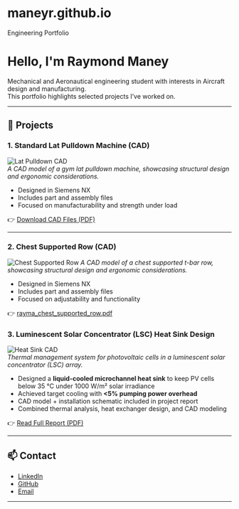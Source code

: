# maneyr.github.io
Engineering Portfolio

# Hello, I'm Raymond Maney

Mechanical and Aeronautical engineering student with interests in Aircraft design and manufacturing.  
This portfolio highlights selected projects I’ve worked on.

---

## 🔧 Projects

### 1. Standard Lat Pulldown Machine (CAD)
![Lat Pulldown CAD](https://github.com/user-attachments/assets/5823a719-b2a0-43d0-a96b-abd1dfee352e)  
*A CAD model of a gym lat pulldown machine, showcasing structural design and ergonomic considerations.*  

- Designed in Siemens NX  
- Includes part and assembly files  
- Focused on manufacturability and strength under load  

👉 [Download CAD Files (PDF)](https://github.com/user-attachments/files/21946512/rayma_Standard_Lat_Pulldown.pdf)  

---

### 2. Chest Supported Row (CAD)
![Chest Supported Row](https://github.com/user-attachments/assets/8ace7913-90ea-4dbb-a190-867f64bce139) 
*A CAD model of a chest supported t-bar row, showcasing structural design and ergonomic considerations.*  

- Designed in Siemens NX  
- Includes part and assembly files  
- Focused on adjustability and functionality

👉 [rayma_chest_supported_row.pdf](https://github.com/user-attachments/files/21992014/rayma_chest_supported_row.pdf)  

### 3. Luminescent Solar Concentrator (LSC) Heat Sink Design
![Heat Sink CAD](https://github.com/user-attachments/assets/ddd85b5e-3d57-42de-9dd5-4343c79454e4)  
*Thermal management system for photovoltaic cells in a luminescent solar concentrator (LSC) array.*  

- Designed a **liquid-cooled microchannel heat sink** to keep PV cells below 35 °C under 1000 W/m² solar irradiance  
- Achieved target cooling with **<5% pumping power overhead**  
- CAD model + installation schematic included in project report  
- Combined thermal analysis, heat exchanger design, and CAD modeling  

👉 [Read Full Report (PDF)](https://github.com/user-attachments/files/21946424/HT_Project_Report.pdf)  

---

## 📫 Contact
- [LinkedIn](https://www.linkedin.com/in/raymond-maney/)  
- [GitHub](https://github.com/maneyr)  
- [Email](mailto:maneyr@rpi.edu)

---
